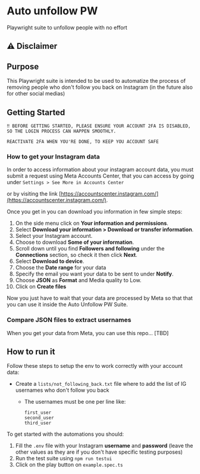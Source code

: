 # Auto unfollow PW

Playwright suite to unfollow people with no effort

## ⚠️ Disclaimer


## Purpose

This Playwright suite is intended to be used to automatize the process of removing people who don't follow you back on Instagram (in the future also for other social medias)

## Getting Started

    ‼️ BEFORE GETTING STARTED, PLEASE ENSURE YOUR ACCOUNT 2FA IS DISABLED, SO THE LOGIN PROCESS CAN HAPPEN SMOOTHLY.

    REACTIVATE 2FA WHEN YOU'RE DONE, TO KEEP YOU ACCOUNT SAFE
    

### How to get your Instagram data

In order to access information about your instagram account data, you must submit a request using Meta Accounts Center, that you can access by going under `Settings > See More in Accounts Center`

or by visiting the link [https://accountscenter.instagram.com/](https://accountscenter.instagram.com/).

Once you get in you can download you information in few simple steps:

1. On the side menu click on **Your information and permissions**.
2. Select **Download your information > Download or transfer information**.
3. Select your Instagram account.
4. Choose to download **Some of your information**.
5. Scroll down until you find **Followers and following** under the **Connections** section, so check it then click **Next**.
6. Select **Download to device**.
7. Choose the **Date range** for your data
8. Specify the email you want your data to be sent to under **Notify**.
9. Choose **JSON** as **Format** and Media quality to Low.
10. Click on **Create files**

Now you just have to wait that your data are processed by Meta so that that you can use it inside the Auto Unfollow PW Suite.

### Compare JSON files to extract usernames

When you get your data from Meta, you can use this repo... [TBD]


## How to run it

Follow these steps to setup the env to work correctly with your account data:

- Create a `lists/not_following_back.txt` file where to add the list of IG usernames who don't follow you back
  - The usernames must be one per line like:

        first_user
        second_user
        third_user
        

To get started with the automations you should:

 1. Fill the `.env` file with your Instagram **username** and **password** (leave the other values as they are if you don't have specific testing purposes)
 2. Run the test suite using `npm run testui`
 3. Click on the play button on `example.spec.ts`
